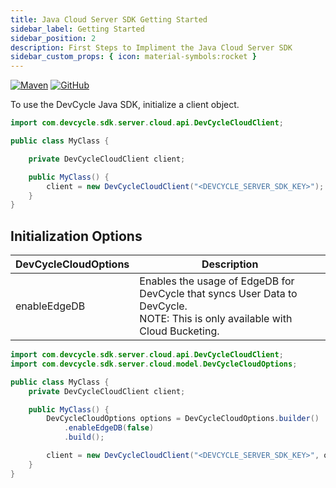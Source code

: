 ```yaml
---
title: Java Cloud Server SDK Getting Started
sidebar_label: Getting Started
sidebar_position: 2
description: First Steps to Impliment the Java Cloud Server SDK
sidebar_custom_props: { icon: material-symbols:rocket }
---
```


[![Maven](https://badgen.net/maven/v/maven-central/com.devcycle/java-server-sdk)](https://search.maven.org/artifact/com.devcycle/java-server-sdk)
[![GitHub](https://img.shields.io/github/stars/devcyclehq/java-server-sdk.svg?style=social&label=Star&maxAge=2592000)](https://github.com/DevCycleHQ/java-server-sdk)

To use the DevCycle Java SDK, initialize a client object.

```java
import com.devcycle.sdk.server.cloud.api.DevCycleCloudClient;

public class MyClass {

    private DevCycleCloudClient client;

    public MyClass() {
        client = new DevCycleCloudClient("<DEVCYCLE_SERVER_SDK_KEY>");
    }
}
```

## Initialization Options

| DevCycleCloudOptions | Description                                                                                                                         |
| -------------------- | ----------------------------------------------------------------------------------------------------------------------------------- |
| enableEdgeDB         | Enables the usage of EdgeDB for DevCycle that syncs User Data to DevCycle. <br />NOTE: This is only available with Cloud Bucketing. |

```java
import com.devcycle.sdk.server.cloud.api.DevCycleCloudClient;
import com.devcycle.sdk.server.cloud.model.DevCycleCloudOptions;

public class MyClass {
    private DevCycleCloudClient client;

    public MyClass() {
        DevCycleCloudOptions options = DevCycleCloudOptions.builder()
            .enableEdgeDB(false)
            .build();

        client = new DevCycleCloudClient("<DEVCYCLE_SERVER_SDK_KEY>", options);
    }
}
```
